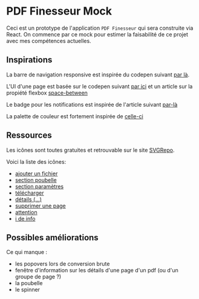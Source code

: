 # PDF Finesseur Mock
Ceci est un prototype de l'application `PDF Finesseur` qui sera construite via React.
On commence par ce mock pour estimer la faisabilité de ce projet avec mes compétences actuelles.


## Inspirations
La barre de navigation responsive est inspirée du codepen suivant [par là](https://codepen.io/angeladelise/pen/JjXKOgM).

L'UI d'une page est basée sur le codepen suivant [par ici](https://codepen.io/Gelsot/pen/xpGYyd) et un article sur la propiété flexbox [space-between](https://la-cascade.io/guide-de-flexbox-space-between-loublie/)

Le badge pour les notifications est inspirée de l'article suivant [par-là](https://dev.to/murtuzaalisurti/how-to-create-a-notification-badge-with-css-only-2nf8)

La palette de couleur est fortement inspirée de [celle-ci](https://colorhunt.co/palette/ecfcffb2fcff5edfff3e64ff)

## Ressources
Les icônes sont toutes gratuites et retrouvable sur le site [SVGRepo](https://www.svgrepo.com/).

Voici la liste des icônes:
- [ajouter un fichier](https://www.svgrepo.com/svg/318170/actions-add-file-desktop-jld6gct) 
- [section poubelle](https://www.svgrepo.com/svg/356373/trash-bin)
- [section paramètres](https://www.svgrepo.com/svg/10207/settings)
- [télécharger](https://www.svgrepo.com/svg/384019/button-circle-round-arrow-down)
- [détails (...)](https://www.svgrepo.com/svg/361469/dots-vertical)
- [supprimer une page](https://www.svgrepo.com/svg/349933/x)
- [attention](https://www.svgrepo.com/svg/38871/warning)
- [i de info](https://www.svgrepo.com/)

## Possibles améliorations
Ce qui manque :
- les popovers lors de conversion brute
- fenêtre d'information sur les détails d'une page d'un pdf (ou d'un groupe de page ?)
- la poubelle
- le spinner
